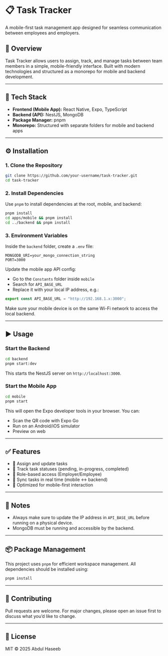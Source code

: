 # 📋 Task Tracker

A mobile-first task management app designed for seamless communication between employees and employers.

## 🚀 Overview

Task Tracker allows users to assign, track, and manage tasks between team members in a simple, mobile-friendly interface. Built with modern technologies and structured as a monorepo for mobile and backend development.

---

## 🧰 Tech Stack

- **Frontend (Mobile App):** React Native, Expo, TypeScript  
- **Backend (API):** NestJS, MongoDB  
- **Package Manager:** pnpm  
- **Monorepo:** Structured with separate folders for mobile and backend apps

---

## ⚙️ Installation

### 1. Clone the Repository

```bash
git clone https://github.com/your-username/task-tracker.git
cd task-tracker
```

### 2. Install Dependencies

Use `pnpm` to install dependencies at the root, mobile, and backend:

```bash
pnpm install
cd apps/mobile && pnpm install
cd ../backend && pnpm install
```

### 3. Environment Variables

Inside the `backend` folder, create a `.env` file:

```
MONGODB_URI=your_mongo_connection_string
PORT=3000
```

Update the mobile app API config:

- Go to the `Constants` folder inside `mobile`
- Search for `API_BASE_URL`
- Replace it with your local IP address, e.g.:

```ts
export const API_BASE_URL = "http://192.168.1.x:3000";
```

Make sure your mobile device is on the same Wi-Fi network to access the local backend.

---

## ▶️ Usage

### Start the Backend

```bash
cd backend
pnpm start:dev
```

This starts the NestJS server on `http://localhost:3000`.

### Start the Mobile App

```bash
cd mobile
pnpm start
```

This will open the Expo developer tools in your browser. You can:
- Scan the QR code with Expo Go
- Run on an Android/iOS simulator
- Preview on web

---

## ✅ Features

- 📌 Assign and update tasks
- 🧾 Track task statuses (pending, in-progress, completed)
- 👤 Role-based access (Employer/Employee)
- 🔄 Sync tasks in real time (mobile <-> backend)
- 📱 Optimized for mobile-first interaction

---

## 📝 Notes

- Always make sure to update the IP address in `API_BASE_URL` before running on a physical device.
- MongoDB must be running and accessible by the backend.

---

## 📦 Package Management

This project uses `pnpm` for efficient workspace management. All dependencies should be installed using:

```bash
pnpm install
```

---

## 🤝 Contributing

Pull requests are welcome. For major changes, please open an issue first to discuss what you’d like to change.

---

## 📄 License

MIT © 2025 Abdul Haseeb
